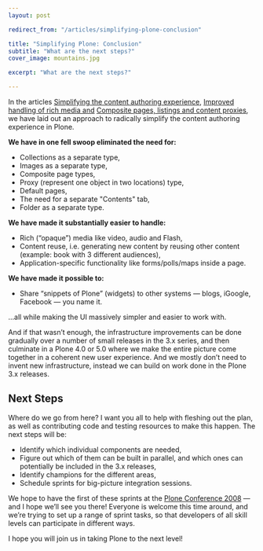 ```yaml
---
layout: post

redirect_from: "/articles/simplifying-plone-conclusion"

title: "Simplifying Plone: Conclusion"
subtitle: "What are the next steps?"
cover_image: mountains.jpg

excerpt: "What are the next steps?"

---
```


<span>In the articles</span> [Simplifying the content authoring experience], [Improved handling of rich media and] [Composite pages, listings and content proxies], we have laid out an approach to radically simplify the content authoring experience in Plone.

**We have in one fell swoop eliminated the need for:**

*   Collections as a separate type,
*   Images as a separate type,
*   Composite page types,
*   Proxy (represent one object in two locations) type,
*   Default pages,
*   The need for a separate "Contents" tab,
*   Folder as a separate type.

**We have made it substantially easier to handle:**

*   Rich (“opaque”) media like video, audio and Flash,
*   Content reuse, i.e. generating new content by reusing other content (example: book with 3 different audiences),
*   Application-specific functionality like forms/polls/maps inside a page.

**We have made it possible to:**

*   Share “snippets of Plone” (widgets) to other systems — blogs, iGoogle, Facebook — you name it.

…all while making the UI massively simpler and easier to work with.

And if that wasn’t enough, the infrastructure improvements can be done gradually over a number of small releases in the 3.x series, and then culminate in a Plone 4.0 or 5.0 where we make the entire picture come together in a coherent new user experience. And we mostly don’t need to invent new infrastructure, instead we can build on work done in the Plone 3.x releases.

## Next Steps

Where do we go from here? I want you all to help with fleshing out the plan, as well as contributing code and testing resources to make this happen. The next steps will be:

*   Identify which individual components are needed,
*   Figure out which of them can be built in parallel, and which ones can potentially be included in the 3.x releases,
*   Identify champions for the different areas,
*   Schedule sprints for big-picture integration sessions.

We hope to have the first of these sprints at the [Plone Conference 2008] — and I hope we’ll see you there! Everyone is welcome this time around, and we’re trying to set up a range of sprint tasks, so that developers of all skill levels can participate in different ways.

I hope you will join us in taking Plone to the next level!

[Simplifying the content authoring experience]: /plone-editing
[Improved handling of rich media and]: /plone-rich-media
[Composite pages, listings and content proxies]: /composite-pages
[Plone Conference 2008]: http://plone.org/events/conferences/2008-washington-dc/
